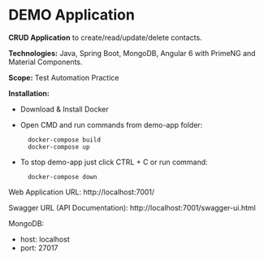 <h1>DEMO Application</h1>

<b>CRUD Application</b> to create/read/update/delete contacts. 

<b>Technologies:</b> Java, Spring Boot, MongoDB, Angular 6 with PrimeNG and Material Components.

<b>Scope:</b> Test Automation Practice

<b>Installation:</b>
- Download & Install Docker
- Open CMD and run commands from demo-app folder:

        docker-compose build
        docker-compose up
- To stop demo-app just click CTRL + C or run command:

        docker-compose down

Web Application URL: http://localhost:7001/

Swagger URL (API Documentation): http://localhost:7001/swagger-ui.html

MongoDB:
- host: localhost
- port: 27017